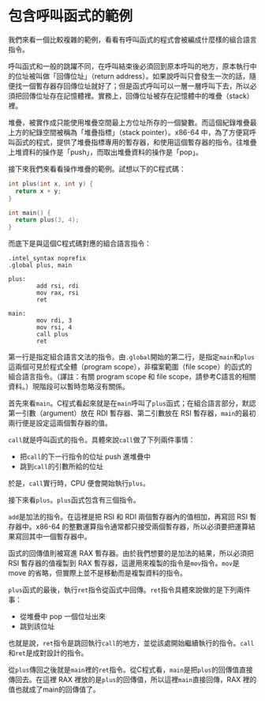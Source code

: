 # 包含呼叫函式的範例

我們來看一個比較複雜的範例，看看有呼叫函式的程式會被編成什麼樣的組合語言指令。

呼叫函式和一般的跳躍不同，在呼叫結束後必須回到原本呼叫的地方，原本執行中的位址被叫做「回傳位址」（return address）。如果說呼叫只會發生一次的話，隨便找一個暫存器存回傳位址就好了；但是函式呼叫可以一層一層呼叫下去，所以必須把回傳位址存在記憶體裡。實務上，回傳位址被存在記憶體中的堆疊（stack）裡。

堆疊，被實作成只能使用堆疊空間最上方位址所存的一個變數。而這個紀錄堆疊最上方的紀錄空間被稱為「堆疊指標」（stack pointer）。x86-64 中，為了方便寫呼叫函式的程式，提供了堆疊指標專用的暫存器，和使用這個暫存器的指令。往堆疊上堆資料的操作是「push」，而取出堆疊資料的操作是「pop」。

接下來我們來看看操作堆疊的範例。試想以下的C程式碼：

```c
int plus(int x, int y) {
  return x + y;
}

int main() {
  return plus(3, 4);
}
```

而底下是與這個C程式碼對應的組合語言指令：

```text
.intel_syntax noprefix
.global plus, main

plus:
        add rsi, rdi
        mov rax, rsi
        ret

main:
        mov rdi, 3
        mov rsi, 4
        call plus
        ret
```

第一行是指定組合語言文法的指令。由`.global`開始的第二行，是指定`main`和`plus`這兩個可見於程式全體（program scope），非檔案範圍（file scope）的函式的組合語言指令。（譯註：有關 program scope 和 file scope，請參考C語言的相關資料。）現階段可以暫時忽略沒有關係。

首先來看`main`。C程式看起來就是在`main`呼叫了`plus`函式；在組合語言部分，默認第一引數（argument）放在 RDI 暫存器、第二引數放在 RSI 暫存器，`main`的最初兩行便是設定這兩個暫存器的值。

`call`就是呼叫函式的指令。具體來說`call`做了下列兩件事情：

* 把`call`的下一行指令的位址 push 進堆疊中
* 跳到`call`的引數所給的位址

於是，`call`實行時，CPU 便會開始執行`plus`。

接下來看`plus`。`plus`函式包含有三個指令。

`add`是加法的指令。在這裡是把 RSI 和 RDI 兩個暫存器內的值相加，再寫回 RSI 暫存器中。x86-64 的整數運算指令通常都只接受兩個暫存器，所以必須要把運算結果寫回其中一個暫存器中。

函式的回傳值則被寫進 RAX 暫存器。由於我們想要的是加法的結果，所以必須把 RSI 暫存器的值複製到 RAX 暫存器，這邊用來複製的指令是`mov`指令。`mov`是 move 的省略，但實際上並不是移動而是複製資料的指令。

`plus`函式的最後，執行`ret`指令從函式中回傳。`ret`指令具體來說做的是下列兩件事：

* 從堆疊中 pop 一個位址出來
* 跳到該位址

也就是說，`ret`指令是跳回執行`call`的地方，並從該處開始繼續執行的指令。`call`和`ret`是成對設計的指令。

從`plus`傳回之後就是`main`裡的`ret`指令。從C程式看，`main`是把`plus`的回傳值直接傳回去。在這裡 RAX 裡放的是`plus`的回傳值，所以這裡`main`直接回傳，RAX 裡的值也就成了main的回傳值了。


